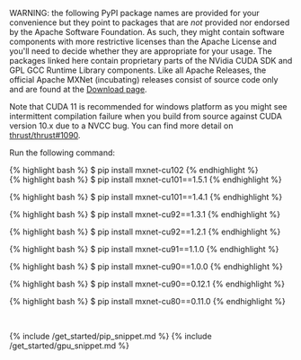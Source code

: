 WARNING: the following PyPI package names are provided for your convenience but
they point to packages that are *not* provided nor endorsed by the Apache
Software Foundation. As such, they might contain software components with more
restrictive licenses than the Apache License and you'll need to decide whether
they are appropriate for your usage. The packages linked here contain
proprietary parts of the NVidia CUDA SDK and GPL GCC Runtime Library components.
Like all Apache Releases, the official Apache MXNet (incubating) releases
consist of source code only and are found at the [Download
page](https://mxnet.apache.org/get_started/download).

Note that CUDA 11 is recommended for windows platform as you might see intermittent compilation failure when you build from source against CUDA version 10.x due to a NVCC bug.
You can find more detail on [thrust/thrust#1090](https://github.com/thrust/thrust/issues/1090).

Run the following command:

<div class="v1-6-0">
{% highlight bash %}
$ pip install mxnet-cu102
{% endhighlight %}

</div> <!-- End of v1-6-0 -->

<div class="v1-5-1">
{% highlight bash %}
$ pip install mxnet-cu101==1.5.1
{% endhighlight %}

</div> <!-- End of v1-5-1 -->
<div class="v1-4-1">

{% highlight bash %}
$ pip install mxnet-cu101==1.4.1
{% endhighlight %}

</div> <!-- End of v1-4-1 -->
<div class="v1-3-1">

{% highlight bash %}
$ pip install mxnet-cu92==1.3.1
{% endhighlight %}

</div> <!-- End of v1-3-1-->
<div class="v1-2-1">

{% highlight bash %}
$ pip install mxnet-cu92==1.2.1
{% endhighlight %}

</div> <!-- End of v1-2-1-->

<div class="v1-1-0">

{% highlight bash %}
$ pip install mxnet-cu91==1.1.0
{% endhighlight %}

</div> <!-- End of v1-1-0-->

<div class="v1-0-0">

{% highlight bash %}
$ pip install mxnet-cu90==1.0.0
{% endhighlight %}

</div> <!-- End of v1-0-0-->

<div class="v0-12-1">

{% highlight bash %}
$ pip install mxnet-cu90==0.12.1
{% endhighlight %}

</div> <!-- End of v0-12-1-->

<div class="v0-11-0">

{% highlight bash %}
$ pip install mxnet-cu80==0.11.0
{% endhighlight %}

</div> <!-- End of v0-11-0-->

<br>

{% include /get_started/pip_snippet.md %}
{% include /get_started/gpu_snippet.md %}
